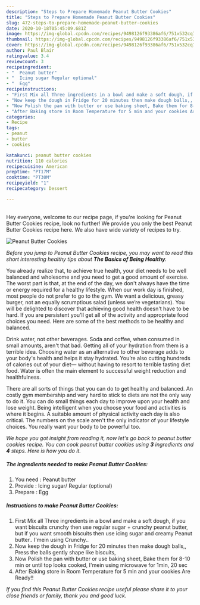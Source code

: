 ```yaml
---
description: "Steps to Prepare Homemade Peanut Butter Cookies"
title: "Steps to Prepare Homemade Peanut Butter Cookies"
slug: 472-steps-to-prepare-homemade-peanut-butter-cookies
date: 2020-10-18T05:45:09.681Z
image: https://img-global.cpcdn.com/recipes/9498126f93386af6/751x532cq70/peanut-butter-cookies-recipe-main-photo.jpg
thumbnail: https://img-global.cpcdn.com/recipes/9498126f93386af6/751x532cq70/peanut-butter-cookies-recipe-main-photo.jpg
cover: https://img-global.cpcdn.com/recipes/9498126f93386af6/751x532cq70/peanut-butter-cookies-recipe-main-photo.jpg
author: Paul Blair
ratingvalue: 3.4
reviewcount: 3
recipeingredient:
- "  Peanut butter"
- "  Icing sugar Regular optional"
- "  Egg"
recipeinstructions:
- "First Mix all Three ingredients in a bowl and make a soft dough, if you want biscuits crunchy then use regular sugar + crunchy peanut butter, but if you want smooth biscuits then use icing sugar and creamy Peanut butter.. I&#39;mein using Crunchy.."
- "Now keep the dough in Fridge for 20 minutes then make dough balls,, Press the balls gently shape like biscuits,"
- "Now Polish the pan with butter or use baking sheet, Bake them for 8-10 min or until top looks cooked, I&#39;mein using microwave for 1min, 20 sec"
- "After Baking store in Room Temperature for 5 min and your cookies Are Ready!!"
categories:
- Recipe
tags:
- peanut
- butter
- cookies

katakunci: peanut butter cookies 
nutrition: 110 calories
recipecuisine: American
preptime: "PT17M"
cooktime: "PT30M"
recipeyield: "1"
recipecategory: Dessert

---
```

<br>
Hey everyone, welcome to our recipe page, if you're looking for Peanut Butter Cookies recipe, look no further! We provide you only the best Peanut Butter Cookies recipe here. We also have wide variety of recipes to try.
<br>


![Peanut Butter Cookies](https://img-global.cpcdn.com/recipes/9498126f93386af6/751x532cq70/peanut-butter-cookies-recipe-main-photo.jpg)

<i>Before you jump to Peanut Butter Cookies recipe, you may want to read this short interesting healthy tips about <strong>The Basics of Being Healthy</strong>.</i>

You already realize that, to achieve true health, your diet needs to be well balanced and wholesome and you need to get a good amount of exercise. The worst part is that, at the end of the day, we don't always have the time or energy required for a healthy lifestyle. When our work day is finished, most people do not prefer to go to the gym. We want a delicious, greasy burger, not an equally scrumptious salad (unless we’re vegetarians). You will be delighted to discover that achieving good health doesn't have to be hard. If you are persistent you'll get all of the activity and appropriate food choices you need. Here are some of the best methods to be healthy and balanced.

Drink water, not other beverages. Soda and coffee, when consumed in small amounts, aren't that bad. Getting all of your hydration from them is a terrible idea. Choosing water as an alternative to other beverage adds to your body's health and helps it stay hydrated. You’re also cutting hundreds of calories out of your diet— without having to resort to terrible tasting diet food. Water is often the main element to successful weight reduction and healthfulness.

There are all sorts of things that you can do to get healthy and balanced. An costly gym membership and very hard to stick to diets are not the only way to do it. You can do small things each day to improve upon your health and lose weight. Being intelligent when you choose your food and activities is where it begins. A suitable amount of physical activity each day is also critical. The numbers on the scale aren't the only indicator of your lifestyle choices. You really want your body to be powerful too. 


<i>We hope you got insight from reading it, now let's go back to peanut butter cookies recipe. You can cook peanut butter cookies using <strong>3</strong> ingredients and <strong>4</strong> steps. Here is how you do it.
</i>

##### The ingredients needed to make Peanut Butter Cookies:

1. You need  : Peanut butter
1. Provide  : Icing sugar/ Regular (optional)
1. Prepare  : Egg


##### Instructions to make Peanut Butter Cookies:

1. First Mix all Three ingredients in a bowl and make a soft dough, if you want biscuits crunchy then use regular sugar + crunchy peanut butter, but if you want smooth biscuits then use icing sugar and creamy Peanut butter.. I&#39;mein using Crunchy..
1. Now keep the dough in Fridge for 20 minutes then make dough balls,, Press the balls gently shape like biscuits,
1. Now Polish the pan with butter or use baking sheet, Bake them for 8-10 min or until top looks cooked, I&#39;mein using microwave for 1min, 20 sec
1. After Baking store in Room Temperature for 5 min and your cookies Are Ready!!


<i>If you find this Peanut Butter Cookies recipe useful please share it to your close friends or family, thank you and good luck.</i>
